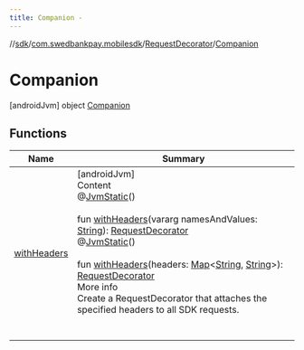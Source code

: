 ```yaml
---
title: Companion -
---
```

//[sdk](../../../../index)/[com.swedbankpay.mobilesdk](../../index)/[RequestDecorator](../index)/[Companion](index)



# Companion  
 [androidJvm] object [Companion](index)   


## Functions  
  
|  Name |  Summary | 
|---|---|
| <a name="com.swedbankpay.mobilesdk/RequestDecorator.Companion/withHeaders/#kotlin.Array[kotlin.String]/PointingToDeclaration/"></a>[withHeaders](with-headers)| <a name="com.swedbankpay.mobilesdk/RequestDecorator.Companion/withHeaders/#kotlin.Array[kotlin.String]/PointingToDeclaration/"></a>[androidJvm]  <br>Content  <br>@[JvmStatic](https://kotlinlang.org/api/latest/jvm/stdlib/kotlin.jvm/-jvm-static/index.html)()  <br>  <br>fun [withHeaders](with-headers)(vararg namesAndValues: [String](https://kotlinlang.org/api/latest/jvm/stdlib/kotlin/-string/index.html)): [RequestDecorator](../index)  <br>@[JvmStatic](https://kotlinlang.org/api/latest/jvm/stdlib/kotlin.jvm/-jvm-static/index.html)()  <br>  <br>fun [withHeaders](with-headers)(headers: [Map](https://kotlinlang.org/api/latest/jvm/stdlib/kotlin.collections/-map/index.html)<[String](https://kotlinlang.org/api/latest/jvm/stdlib/kotlin/-string/index.html), [String](https://kotlinlang.org/api/latest/jvm/stdlib/kotlin/-string/index.html)>): [RequestDecorator](../index)  <br>More info  <br>Create a RequestDecorator that attaches the specified headers to all SDK requests.  <br><br><br>|

